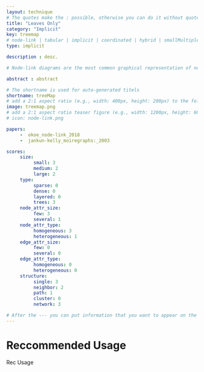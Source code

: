 ```yaml
---
layout: technique
# The quotes make the : possible, otherwise you can do it without quotes
title: "Leaves Only"
category: "Implicit"
key: treemap
# node-link | tabular | implicit | coordinated | hybrid | smallMultiples
type: implicit

description : desc.

# Node-link diagrams are the most common graphical representation of networks. In a node-link diagram, the nodes are drawn as point marks and the links as line/curve marks connecting the nodes. Node link layouts are the subject of its own field of study -- graph drawing -- and countless algorithms for node-link layouts have been developed.

abstract : abstract

# The shortname is used for auto-generated titels
shortname: treeMap
# add a 2:1 aspect ratio (e.g., width: 400px, height: 200px) to the folder /assets/images/papers/
image: treemap.png
# add a 2:1 aspect ratio teaser figure (e.g., width: 1200px, height: 600px) to the folder /assets/images/papers/
# icon: node-link.png

papers:
     -  okoe_node-link_2018
     -  jankun-kelly_moiregraphs:_2003

scores:
     size: 
          small: 3
          medium: 2
          large: 2
     type: 
          sparse: 0
          dense: 0
          layered: 0
          trees: 3
     node_attr_size: 
          few: 3
          several: 1
     node_attr_type: 
          homogeneous: 3
          heterogeneous: 1
     edge_attr_size: 
          few: 0
          several: 0
     edge_attr_type: 
          homogeneous: 0
          heterogeneous: 0
     structure: 
          single: 3
          neighbor: 2
          path: 1
          cluster: 0
          network: 3

# After the --- you can put information that you want to appear on the website using markdown formatting or HTML. A good example are acknowledgements, extra references, an erratum, etc.
---
```


# Reccommended Usage

Rec Usage  
  


